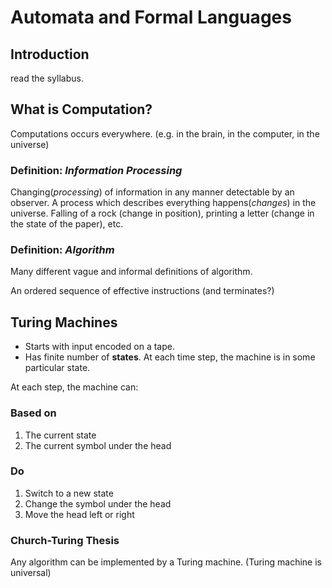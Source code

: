 # Automata and Formal Languages

## Introduction

read the syllabus.

## What is Computation?

Computations occurs everywhere. (e.g. in the brain, in the computer, in the universe)

### Definition: *Information Processing*

Changing(*processing*) of information in any manner detectable by an observer. A process which describes everything happens(*changes*) in the universe. Falling of a rock (change in position), printing a letter (change in the state of the paper), etc.

### Definition: *Algorithm*

Many different vague and informal definitions of algorithm.

An ordered sequence of effective instructions (and terminates?)

## Turing Machines

- Starts with input encoded on a tape.
- Has finite number of **states**. At each time step, the machine is in some particular state.

At each step, the machine can:

### Based on

1. The current state
2. The current symbol under the head

### Do

1. Switch to a new state
2. Change the symbol under the head
3. Move the head left or right

### Church-Turing Thesis

Any algorithm can be implemented by a Turing machine. (Turing machine is universal)


